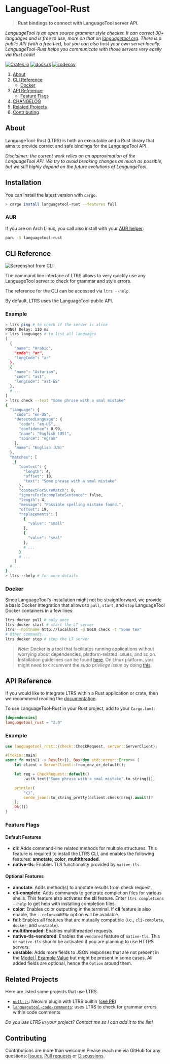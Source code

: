 # LanguageTool-Rust

> **Rust bindings to connect with LanguageTool server API.**

*LanguageTool is an open source grammar style checker. It can correct 30+ languages and is free to use, more on that on [languagetool.org](https://languagetool.org/). There is a public API (with a free tier), but you can also host your own server locally. LanguageTool-Rust helps you communicate with those servers very easily via Rust code!*

[![Crates.io](https://img.shields.io/crates/v/languagetool-rust)](https://crates.io/crates/languagetool-rust)
[![docs.rs](https://img.shields.io/docsrs/languagetool-rust)](https://docs.rs/languagetool-rust)
[![codecov](https://codecov.io/gh/jeertmans/languagetool-rust/branch/main/graph/badge.svg?token=ZDZ8YBQTPH)](https://codecov.io/gh/jeertmans/languagetool-rust)

1. [About](#about)
2. [CLI Reference](#cli-reference)
    - [Docker](#docker)
3. [API Reference](#api-reference)
    - [Feature Flags](#feature-flags)
4. [CHANGELOG](https://github.com/jeertmans/languagetool-rust/blob/main/CHANGELOG.md)
5. [Related Projects](#related-projects)
6. [Contributing](#contributing)

## About

LanguageTool-Rust (LTRS) is both an executable and a Rust library that aims to provide correct and safe bindings for the LanguageTool API.

*Disclaimer: the current work relies on an approximation of the LanguageTool API. We try to avoid breaking changes as much as possible, but we still highly depend on the future evolutions of LanguageTool.*

## Installation

You can install the latest version with `cargo`.

```bash
> cargo install languagetool-rust --features full
```

### AUR

If you are on Arch Linux, you call also install with your [AUR helper](https://wiki.archlinux.org/title/AUR_helpers):

```bash
paru -S languagetool-rust
```

## CLI Reference

![Screenshot from CLI](https://raw.githubusercontent.com/jeertmans/languagetool-rust/main/img/screenshot.svg)

The command line interface of LTRS allows to very quickly use any LanguageTool server to check for grammar and style errors.

The reference for the CLI can be accessed via `ltrs --help`.

By default, LTRS uses the LanguageTool public API.

### Example

```bash
> ltrs ping # to check if the server is alive
PONG! Delay: 110 ms
> ltrs languages # to list all languages
[
  {
    "name": "Arabic",
    "code": "ar",
    "longCode": "ar"
  },
  {
    "name": "Asturian",
    "code": "ast",
    "longCode": "ast-ES"
  },
  # ...
]
> ltrs check --text "Some phrase with a smal mistake"
{
  "language": {
    "code": "en-US",
    "detectedLanguage": {
      "code": "en-US",
      "confidence": 0.99,
      "name": "English (US)",
      "source": "ngram"
    },
    "name": "English (US)"
  },
  "matches": [
    {
      "context": {
        "length": 4,
        "offset": 19,
        "text": "Some phrase with a smal mistake"
      },
      "contextForSureMatch": 0,
      "ignoreForIncompleteSentence": false,
      "length": 4,
      "message": "Possible spelling mistake found.",
      "offset": 19,
      "replacements": [
        {
          "value": "small"
        },
        {
          "value": "seal"
        },
        # ...
      }
      # ...
    ]
  # ...
}
> ltrs --help # for more details
```

### Docker

Since LanguageTool's installation might not be straightforward, we provide a basic Docker integration that allows to `pull`, `start`, and `stop` LanguageTool Docker containers in a few lines:

```bash
ltrs docker pull # only once
ltrs docker start # start the LT server
ltrs --hostname http://localhost -p 8010 check -t "Some tex"
# Other commands...
ltrs docker stop # stop the LT server
```

> *Note:* Docker is a tool that facilitates running applications without worrying about dependencies, platform-related issues, and so on. Installation guidelines can be found [here](https://www.docker.com/get-started/). On Linux platform, you might need to circumvent the *sudo privilege issue* by doing [this](https://docs.docker.com/engine/install/linux-postinstall/).

## API Reference

If you would like to integrate LTRS within a Rust application or crate, then we recommend reading the [documentation](https://docs.rs/languagetool-rust).

To use LanguageTool-Rust in your Rust project, add to your `Cargo.toml`:

```toml
[dependencies]
languagetool_rust = "2.0"
```

### Example

```rust
use languagetool_rust::{check::CheckRequest, server::ServerClient};

#[tokio::main]
async fn main() -> Result<(), Box<dyn std::error::Error>> {
    let client = ServerClient::from_env_or_default();

    let req = CheckRequest::default()
        .with_text("Some phrase with a smal mistake".to_string());

    println!(
        "{}",
        serde_json::to_string_pretty(&client.check(&req).await?)?
    );
    Ok(())
}
```

### Feature Flags

#### Default Features

- **cli**: Adds command-line related methods for multiple structures. This feature is required to install the LTRS CLI, and enables the following features: **annotate**, **color**, **multithreaded**.
- **native-tls**: Enables TLS functionality provided by `native-tls`.

#### Optional Features

- **annotate**: Adds method(s) to annotate results from check request.
- **cli-complete**: Adds commands to generate completion files for various shells. This feature also activates the **cli** feature. Enter `ltrs completions --help` to get help with installing completion files.
- **color**: Enables color outputting in the terminal. If **cli** feature is also enable, the `--color=<WHEN>` option will be available.
- **full**: Enables all features that are mutually compatible (i.e., `cli-complete`, `docker`, and `unstable`).
- **multithreaded**: Enables multithreaded requests.
- **native-tls-vendored**: Enables the `vendored` feature of `native-tls`. This or `native-tls` should be activated if you are planning to use HTTPS servers.
- **unstable**: Adds more fields to JSON responses that are not present in the [Model | Example Value](https://languagetool.org/http-api/swagger-ui/#!/default/) but might be present in some cases. All added fields are optional, hence the `Option` around them.

## Related Projects

Here are listed some projects that use LTRS.

- [`null-ls`](https://github.com/jose-elias-alvarez/null-ls.nvim): Neovim plugin with LTRS builtin ([see PR](https://github.com/jose-elias-alvarez/null-ls.nvim/pull/997))
- [`languagetool-code-comments`](https://github.com/dustinblackman/languagetool-code-comments): uses LTRS to check for grammar errors within code comments

*Do you use LTRS in your project? Contact me so I can add it to the list!*

## Contributing

Contributions are more than welcome! Please reach me via GitHub for any questions: [Issues](https://github.com/jeertmans/languagetool-rust/issues), [Pull requests](https://github.com/jeertmans/languagetool-rust/pulls) or [Discussions](https://github.com/jeertmans/languagetool-rust/discussions).
